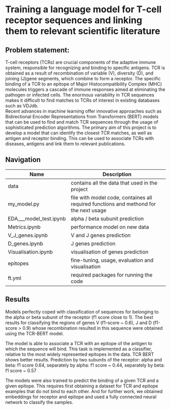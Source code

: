 # Training a language model for T-cell receptor sequences and linking them to relevant scientific literature

## Problem statement:
T-cell receptors (TCRs)  are crucial components of the adaptive immune system, responsible for recognizing and binding to specific antigens. TCR is obtained as a result of recombination of variable (V), diversity (D), and joining (J)gene segments, which combine to form a receptor. The specific binding of a TCR to an epitope of Major Histocompatibility Complex (MHC) molecules triggers a cascade of immune responses aimed at eliminating the pathogen or infected cells. The enormous variability in TCR sequences makes it difficult to find matches to TCRs of interest in existing databases such as VDJdb.  
Recent advances in machine learning offer innovative approaches such as Bidirectional Encoder Representations from Transformers (BERT) models that can be used to find and match TCR sequences through the usage of sophisticated prediction algorithms.
The primary aim of this project is to develop a model that can identify the closest TCR matches, as well as antigen and receptor binding. This can be used to associate TCRs with diseases, antigens and link them to relevant publications.

## Navigation
| Name | Description |
|-----------------|-----------------|
| data    | contains all the data that used in the project    |
| my_model.py    | file with model code, containes all required functions and methond for the next usage     |
|  EDA___model_test.ipynb   | alpha / beta subunit prediction     |
|  Metrics.ipynb   |  performance model on new data  |
|  V_J_genes.ipynb   |  V and J genes prediction   |
|  D_genes.ipynb   |  J genes prediction   |
|  Visualisation.ipynb   |  visualisation  of genes prediction   |
|  epitopes   |  fine-tuning, usage, evaluation and visualisation  |
|  ft.yml   |  required packages for running the code  |


## Results
Models perfectly coped with classification of sequences for belonging to the alpha or beta subunit of the receptor (f1 score close to 1). The best results for classifying the regions of genes V (f1-score ~ 0.6), J and D (f1-score > 0.9) whose recombination resulted in this sequence were obtained using the TCR-BERT model.

The model is able to associate a TCR with an epitope of the antigen to which the sequence will bind. This task is implemented as a classifier, relative to the most widely represented epitopes in the data. TCR BERT shows better results. Prediction by two subunits of the receptor: alpha and beta: f1 score 0.64, separately by alpha: f1 score ~ 0.44, separately by beta: f1 score ~ 0.57

The models were also trained to predict the binding of a given TCR and a given epitope. This requires first obtaining a dataset for TCR and epitope examples that do not bind to each other. And for further work, we obtained embeddings for receptor and epitope and used a fully connected neural network to classify the samples.

